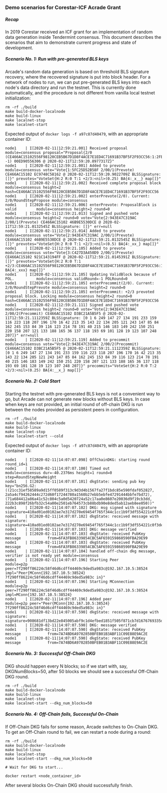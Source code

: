 ### Demo scenarios for Corestar-ICF Acrade Grant

##### Recap

In 2019 Corestar received an ICF grant for an implementation of random data generation inside Tendermint consensus. This document describes the scenarios that aim to demonstrate current progress and state of development.

##### Scenario No. 1: Run with pre-generated BLS keys

Arcade's random data generation is based on threshold BLS signature recovery, where the recovered signature is put into block header. For a network of nodes to run, we can put pre-generated BLS keys into each node's data directory and run the testnet. This is currently done automatically, and the procedure is not different from vanilla local testnet initialization:

```
rm -rf ./build
make build-docker-localnode
make build-linux
make localnet-stop
make localnet-start
```    

Expected output of `docker logs -f a97c87d40479`, with an appropriate container ID:

```
node1    | I[2020-02-11|12:59:21.001] Received proposal                            module=consensus proposal="Proposal{2/0 (CE466AC15102556F98120CEB5B67D1D8F4ACE7E1ED4C71691B37BF5F2F93CC56:1:2FB758004ECE, -1) 00ED90556306 @ 2020-02-11T12:59:20.8977317Z}"
node1    | I[2020-02-11|12:59:21.001] Added to prevote                             module=consensus vote="Vote{1:5FC25D52B58F 2/00/1(Prevote) CE466AC15102 EC9748C58162 @ 2020-02-11T12:59:20.9022709Z BLSSignature: []}" prevotes="VoteSet{H:2 R:0 T:1 +2/3:<nil>(0.25) BA{4:_x__} map[]}"
node1    | I[2020-02-11|12:59:21.002] Received complete proposal block             module=consensus height=2 hash=CE466AC15102556F98120CEB5B67D1D8F4ACE7E1ED4C71691B37BF5F2F93CC56
node1    | I[2020-02-11|12:59:21.002] enterPrevote(2/0). Current: 2/0/RoundStepPropose module=consensus
node1    | I[2020-02-11|12:59:21.006] enterPrevote: ProposalBlock is valid         module=consensus height=2 round=0
node1    | I[2020-02-11|12:59:21.013] Signed and pushed vote                       module=consensus height=2 round=0 vote="Vote{2:943E47C319AC 2/00/1(Prevote) CE466AC15102 46B9E5530DCE @ 2020-02-11T12:59:21.0132545Z BLSSignature: []}" err=null
node1    | I[2020-02-11|12:59:21.014] Added to prevote                             module=consensus vote="Vote{2:943E47C319AC 2/00/1(Prevote) CE466AC15102 46B9E5530DCE @ 2020-02-11T12:59:21.0132545Z BLSSignature: []}" prevotes="VoteSet{H:2 R:0 T:1 +2/3:<nil>(0.5) BA{4:_xx_} map[]}"
node1    | I[2020-02-11|12:59:21.105] Added to prevote                             module=consensus vote="Vote{3:C427D3A450D9 2/00/1(Prevote) CE466AC15102 921C143194FF @ 2020-02-11T12:59:21.0145391Z BLSSignature: []}" prevotes="VoteSet{H:2 R:0 T:1 +2/3:CE466AC15102556F98120CEB5B67D1D8F4ACE7E1ED4C71691B37BF5F2F93CC56:1:2FB758004ECE(0.75) BA{4:_xxx} map[]}"
node1    | I[2020-02-11|12:59:21.105] Updating ValidBlock because of POL.          module=consensus validRound=-1 POLRound=0
node1    | I[2020-02-11|12:59:21.105] enterPrecommit(2/0). Current: 2/0/RoundStepPrevote module=consensus height=2 round=0
node1    | I[2020-02-11|12:59:21.105] enterPrecommit: +2/3 prevoted proposal block. Locking module=consensus height=2 round=0 hash=CE466AC15102556F98120CEB5B67D1D8F4ACE7E1ED4C71691B37BF5F2F93CC56
node1    | I[2020-02-11|12:59:21.111] Signed and pushed vote                       module=consensus height=2 round=0 vote="Vote{2:943E47C319AC 2/00/2(Precommit) CE466AC15102 D3BC21A5B5F5 @ 2020-02-11T12:59:21.1112359Z BLSSignature: [0 1 6 249 147 27 134 191 233 159 116 223 118 207 196 170 16 42 213 35 143 22 134 205 121 243 147 85 84 162 245 153 84 39 116 123 214 78 191 40 215 146 183 149 242 150 251 220 158 207 121 133 188 165 36 137 118 193 69 101 128 19 123 107 248 207]}" err=null
node1    | I[2020-02-11|12:59:21.119] Added to precommit                           module=consensus vote="Vote{2:943E47C319AC 2/00/2(Precommit) CE466AC15102 D3BC21A5B5F5 @ 2020-02-11T12:59:21.1112359Z BLSSignature: [0 1 6 249 147 27 134 191 233 159 116 223 118 207 196 170 16 42 213 35 143 22 134 205 121 243 147 85 84 162 245 153 84 39 116 123 214 78 191 40 215 146 183 149 242 150 251 220 158 207 121 133 188 165 36 137 118 193 69 101 128 19 123 107 248 207]}" precommits="VoteSet{H:2 R:0 T:2 +2/3:<nil>(0.25) BA{4:__x_} map[]}"
```

##### Scenario No. 2: Cold Start

Starting the testnet with pre-generated BLS keys is not a convenient way to go, but Arcade can not generate new blocks without BLS keys. In case when keys are not provided, an initial round of off-chain DKG is run between the nodes provided as persistent peers in configuration.  

```
rm -rf ./build
make build-docker-localnode
make build-linux
make localnet-stop
make localnet-start --cold
```

Expected output of `docker logs -f a97c87d40479`, with an appropriate container ID:

```
node1    | I[2020-02-11|14:07:07.098] OffChainDKG: starting round                  round_id=1
node1    | I[2020-02-11|14:07:07.100] Timed out                                    module=consensus dur=-40.2376ms height=1 round=0 step=RoundStepNewHeight
node1    | I[2020-02-11|14:07:07.101] dkgState: sending pub key                    key="bn256.G2:((21cc31ef58589a9d15ff0589f313c9d3d4b1567fa27f1bdc85e590fdaf052827, 2a5a4cf94262444c272d60f17244780a1560b27ebb5ebfe47291444bbfe7bd72), (71a684412a86a41c52c804c5a0d5420724a52c17aa0e8607e20036d9f19cb3dd, 222b3c898f26bfb32c54a00e2501eb764573cb88bdb90e8ded5ab12aeb8ee050))"
node1    | I[2020-02-11|14:07:07.102] DKG: msg signed with signature               signature=410ad01ed0102ae7e317d270e69454f765f344c1cc1b9f3df554221c0f3deb73e2be8f00e2145ea48732d758bb20f2aedcbc045790333da09ea4147101c4f705
node1    | D[2020-02-11|14:07:07.102] dkgState: received message with signature:   signature=410ad01ed0102ae7e317d270e69454f765f344c1cc1b9f3df554221c0f3deb73e2be8f00e2145ea48732d758bb20f2aedcbc045790333da09ea4147101c4f705
node1    | I[2020-02-11|14:07:07.103] DKG: message verified
node1    | I[2020-02-11|14:07:07.103] dkgState: received PubKey message            from=6FA3FB86339854CBC5AF659159860590FBA29E99
node1    | I[2020-02-11|14:07:07.103] dkgState: received PubKey message            from=6FA3FB86339854CBC5AF659159860590FBA29E99
node1    | I[2020-02-11|14:07:07.104] handled off-chain dkg message, verifier is not ready yet module=consensus
node1    | I[2020-02-11|14:07:07.196] Starting Peer                                module=p2p peer=7f290ff86224c58f46d6cdff44469c9ded5a983c@192.167.10.5:38524 impl="Peer{MConn{192.167.10.5:38524} 7f290ff86224c58f46d6cdff44469c9ded5a983c in}"
node1    | I[2020-02-11|14:07:07.196] Starting MConnection                         module=p2p peer=7f290ff86224c58f46d6cdff44469c9ded5a983c@192.167.10.5:38524 impl=MConn{192.167.10.5:38524}
node1    | I[2020-02-11|14:07:07.196] Added peer                                   module=p2p peer="Peer{MConn{192.167.10.5:38524} 7f290ff86224c58f46d6cdff44469c9ded5a983c in}"
node1    | D[2020-02-11|14:07:07.590] dkgState: received message with signature:   signature=908681df13bd22e845005abf9c1d4efbed1851f505f871cb7d1676769335d16b2f28c7ecdd88f822a14fdda28f6283cd424904710659fa53a1957fc0bf0ef503
node1    | I[2020-02-11|14:07:07.590] DKG: message verified
node1    | I[2020-02-11|14:07:07.590] dkgState: received PubKey message            from=7A74BD6A9702850BFEB01B3ABF11C09E88E9AC2E
node1    | I[2020-02-11|14:07:07.590] dkgState: received PubKey message            from=7A74BD6A9702850BFEB01B3ABF11C09E88E9AC2E
```

##### Scenario No. 3: Successful Off-Chain DKG

DKG should happen every N blocks; so if we start with, say, DKGNumBlocks=50, after 50 blocks we should see a successful Off-Chain DKG round.

 
```
rm -rf ./build
make build-docker-localnode
make build-linux
make localnet-stop
make localnet-start --dkg_num_blocks=50
```

##### Scenario No. 4: Off-Chain fails, Successful On-Chain

If Off-Chain DKG fails for some reason, Arcade switches to  On-Chain DKG. To get an Off-Chain round to fail, we can restart a node during a round:

```
rm -rf ./build
make build-docker-localnode
make build-linux
make localnet-stop
make localnet-start --dkg_num_blocks=50

# Wait for DKG to start...

docker restart <node_container_id>
```

After several blocks On-Chain DKG should successfully finish.
